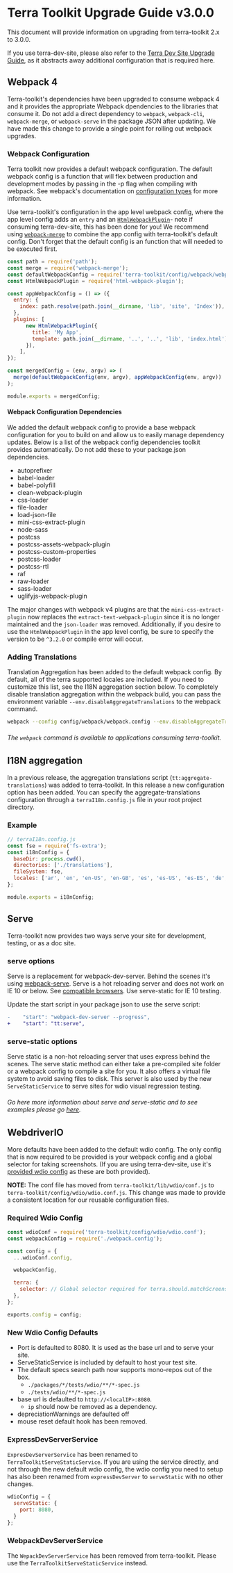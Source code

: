 # Terra Toolkit Upgrade Guide v3.0.0
This document will provide information on upgrading from terra-toolkit 2.x to 3.0.0.

If you use terra-dev-site, please also refer to the [Terra Dev Site Upgrade Guide](https://github.com/cerner/terra-dev-site/blob/main/docs/TerraDevSiteUpgradeGuide-v0.5.0.md), as it abstracts away additional configuration that is required here.


## Webpack 4
Terra-toolkit's dependencies have been upgraded to consume webpack 4 and it provides the appropriate Webpack dpendencies to the libraries that consume it. Do not add a direct dependency to `webpack`, `webpack-cli`, `webpack-merge`, or `webpack-serve` in the package JSON after updating. We have made this change to provide a single point for rolling out webpack upgrades.

### Webpack Configuration
Terra toolkit now provides a default webpack configuration. The default webpack config is a function that will flex between production and development modes by passing in the -p flag when compiling with webpack. See webpack's documentation on [configuration types](https://webpack.js.org/configuration/configuration-types/) for more information.

Use terra-toolkit's configuration in the app level webpack config, where the app level config adds an `entry` and an [`HtmlWebpackPlugin`](https://github.com/jantimon/html-webpack-plugin)- note if consuming terra-dev-site, this has been done for you! We recommend using [`webpack-merge`](https://github.com/survivejs/webpack-merge) to combine the app config with terra-toolkit's default config. Don't forget that the default config is an function that will needed to be executed first.

```javascript
const path = require('path');
const merge = require('webpack-merge');
const defaultWebpackConfig = require('terra-toolkit/config/webpack/webpack.config');
const HtmlWebpackPlugin = require('html-webpack-plugin');

const appWebpackConfig = () => ({
  entry: {
    index: path.resolve(path.join(__dirname, 'lib', 'site', 'Index')),
  },
  plugins: [
      new HtmlWebpackPlugin({
        title: 'My App',
        template: path.join(__dirname, '..', '..', 'lib', 'index.html'),
      }),
    ],
});

const mergedConfig = (env, argv) => (
  merge(defaultWebpackConfig(env, argv), appWebpackConfig(env, argv))
);

module.exports = mergedConfig;
```

#### Webpack Configuration Dependencies

We added the default webpack config to provide a base webpack configuration for you to build on and allow us to easily manage dependency updates. Below is a list of the webpack config dependencies toolkit provides automatically. Do not add these to your package.json dependencies.
- autoprefixer
- babel-loader
- babel-polyfill
- clean-webpack-plugin
- css-loader
- file-loader
- load-json-file
- mini-css-extract-plugin
- node-sass
- postcss
- postcss-assets-webpack-plugin
- postcss-custom-properties
- postcss-loader
- postcss-rtl
- raf
- raw-loader
- sass-loader
- uglifyjs-webpack-plugin

The major changes with webpack v4 plugins are that the `mini-css-extract-plugin` now replaces the  `extract-text-webpack-plugin` since it is no longer maintained and the `json-loader` was removed. Additionally, if you desire to use the `HtmlWebpackPlugin` in the app level config, be sure to specify the version to be `^3.2.0` or compile error will occur.

### Adding Translations
Translation Aggregation has been added to the default webpack config. By default, all of the terra supported locales are included. If you need to customize this list, see the I18N aggregation section below. To completely disable translation aggregation within the webpack build, you can pass the environment variable `--env.disableAggregateTranslations` to the webpack command.

```bash
webpack --config config/webpack/webpack.config --env.disableAggregateTranslations
```

###### The `webpack` command is available to applications consuming terra-toolkit.

## I18N aggregation
In a previous release, the aggregation translations script (`tt:aggregate-translations`) was added to terra-toolkit. In this release a new configuration option has been added. You can specify the aggregate-translations configuration through a `terraI18n.config.js` file in your root project directory.

### Example
```javascript
// terraI18n.config.js
const fse = require('fs-extra');
const i18nConfig = {
  baseDir: process.cwd(),
  directories: ['./translations'],
  fileSystem: fse,
  locales: ['ar', 'en', 'en-US', 'en-GB', 'es', 'es-US', 'es-ES', 'de', 'fi-FI', 'fr', 'fr-FR', 'nl', 'nl-BE', 'pt', 'pt-BR'],
};

module.exports = i18nConfig;
```

## Serve
Terra-toolkit now provides two ways serve your site for development, testing, or as a doc site.

### serve options
Serve is a replacement for webpack-dev-server. Behind the scenes it's using [webpack-serve](https://github.com/webpack-contrib/webpack-serve).
Serve is a hot reloading server and does not work on IE 10 or below. See [compatible browsers](https://caniuse.com/#feat=websockets). Use serve-static for IE 10 testing.

Update the start script in your package json to use the serve script:
```diff
-    "start": "webpack-dev-server --progress",
+    "start": "tt:serve",
```

### serve-static options
Serve static is a non-hot reloading server that uses express behind the scenes. The serve static method can either take a pre-compiled site folder or a webpack config to compile a site for you. It also offers a virtual file system to avoid saving files to disk. This server is also used by the new `ServeStaticService` to serve sites for wdio visual regression testing.

###### Go here more information about serve and serve-static and to see examples please go [here](https://github.com/cerner/terra-toolkit-boneyard/tree/main/scripts/serve).

## WebdriverIO
More defaults have been added to the default wdio config. The only config that is now required to be provided is your webpack config and a global selector for taking screenshots. (If you are using terra-dev-site, use it's [provided wdio config](https://github.com/cerner/terra-dev-site/blob/main/config/wdio/wdio.conf.js) as these are both provided).

**NOTE:** The conf file has moved from `terra-toolkit/lib/wdio/conf.js` to `terra-toolkit/config/wdio/wdio.conf.js`. This change was made to provide a consistent location for our reusable configuration files.

### Required Wdio Config
```javascript
const wdioConf = require('terra-toolkit/config/wdio/wdio.conf');
const webpackConfig = require('./webpack.config');

const config = {
  ...wdioConf.config,

  webpackConfig,

  terra: {
    selector: // Global selector required for terra.should.matchScreenshot()
  },
};

exports.config = config;
```

### New Wdio Config Defaults
* Port is defaulted to 8080. It is used as the base url and to serve your site.
* ServeStaticService is included by default to host your test site.
* The default specs search path now supports mono-repos out of the box.
    * `./packages/*/tests/wdio/**/*-spec.js`
    * `./tests/wdio/**/*-spec.js`
* base url is defaulted to `http://<localIP>:8080`.
    * `ip` should now be removed as a dependency.
* depreciationWarnings are defaulted off
* mouse reset default hook has been removed.

### ExpressDevServerService
`ExpresDevServerService` has been renamed to `TerraToolkitServeStaticService`. If you are using the service directly, and not through the new default wdio config, the wdio config you need to setup has also been renamed from `expressDevServer` to `serveStatic` with no other changes.

```javascript
wdioConfig = {
  serveStatic: {
    port: 8080,
  }
};
```

### WebpackDevServerService
The `WepackDevServerService` has been removed from terra-toolkit. Please use the `TerraToolkitServeStaticService` instead.
